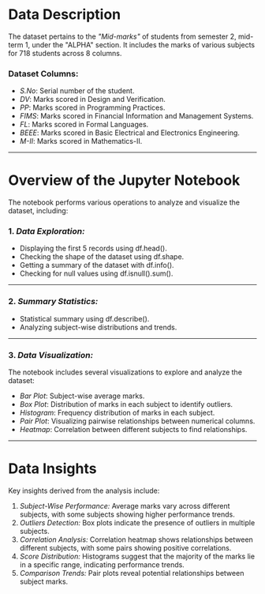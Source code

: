 # Data Description
The dataset pertains to the *"Mid-marks"* of students from semester 2, mid-term 1, under the "ALPHA" section. It includes the marks of various subjects for 718 students across 8 columns.

### Dataset Columns:
- *S.No*: Serial number of the student.
- *DV*: Marks scored in Design and Verification.
- *PP*: Marks scored in Programming Practices.
- *FIMS*: Marks scored in Financial Information and Management Systems.
- *FL*: Marks scored in Formal Languages.
- *BEEE*: Marks scored in Basic Electrical and Electronics Engineering.
- *M-II*: Marks scored in Mathematics-II.

---

# Overview of the Jupyter Notebook
The notebook performs various operations to analyze and visualize the dataset, including:

### 1. *Data Exploration:*
- Displaying the first 5 records using df.head().
- Checking the shape of the dataset using df.shape.
- Getting a summary of the dataset with df.info().
- Checking for null values using df.isnull().sum().

---

### 2. *Summary Statistics:*
- Statistical summary using df.describe().
- Analyzing subject-wise distributions and trends.

---

### 3. *Data Visualization:*
The notebook includes several visualizations to explore and analyze the dataset:

- *Bar Plot*: Subject-wise average marks.
- *Box Plot*: Distribution of marks in each subject to identify outliers.
- *Histogram*: Frequency distribution of marks in each subject.
- *Pair Plot*: Visualizing pairwise relationships between numerical columns.
- *Heatmap*: Correlation between different subjects to find relationships.

---

# Data Insights
Key insights derived from the analysis include:

1. *Subject-Wise Performance:* Average marks vary across different subjects, with some subjects showing higher performance trends.
2. *Outliers Detection:* Box plots indicate the presence of outliers in multiple subjects.
3. *Correlation Analysis:* Correlation heatmap shows relationships between different subjects, with some pairs showing positive correlations.
4. *Score Distribution:* Histograms suggest that the majority of the marks lie in a specific range, indicating performance trends.
5. *Comparison Trends:* Pair plots reveal potential relationships between subject marks.